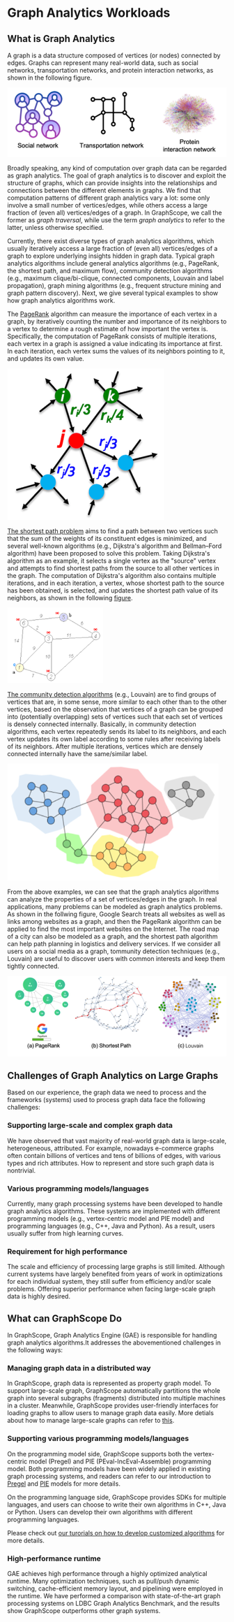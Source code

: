 # Graph Analytics Workloads
## What is Graph Analytics
A graph is a data structure composed of vertices (or nodes) connected by edges. Graphs can represent many real-world data, such as social networks, transportation networks, and protein interaction networks, as shown in the following figure.

![Examples of graphs](./images/graph_examples.png)

Broadly speaking, any kind of computation over graph data can be regarded as graph analytics. The goal of graph analytics is to discover and exploit the structure of graphs, which can provide insights into the relationships and connections between the different elements in graphs. We find that computation patterns of different graph analytics vary a lot: some only involve a small number of vertices/edges, while others access a large fraction of (even all) vertices/edges of a graph. In GraphScope, we call the former as *graph traversal*, while use the term *graph analytics* to refer to the latter, unless otherwise specified. 

Currently, there exist diverse types of graph analytics algorithms, which usually iteratively access a large fraction of (even all) vertices/edges of a graph to explore underlying insights hidden in graph data. Typical graph analytics algorithms include general analytics algorithms (e.g., PageRank, the shortest path, and maximum flow), community detection algorithms (e.g., maximum clique/bi-clique, connected components, Louvain and label propagation), graph mining algorithms (e.g., frequent structure mining and graph pattern discovery). Next, we give several typical examples to show how graph analytics algorithms work.

The [PageRank](https://en.wikipedia.org/wiki/PageRank) algorithm can measure the importance of each vertex in a graph, by iteratively counting the number and importance of its neighbors to a vertex to determine a rough estimate of how important the vertex is. Specifically, the computation of PageRank consists of multiple iterations, each vertex in a graph is assigned a value indicating its importance at first. In each iteration, each vertex sums the values of its neighbors pointing to it, and updates its own value. 

![PageRank](./images/pagerank.png)

[The shortest path problem](https://en.wikipedia.org/wiki/Shortest_path_problem) aims to find a path between two vertices such that the sum of the weights of its constituent edges is minimized, and several well-known algorithms (e.g., Dijkstra's algorithm and Bellman–Ford algorithm) have been proposed to solve this problem. Taking Dijkstra's algorithm as an example, it selects a single vertex as the "source" vertex and attempts to find shortest paths from the source to all other vertices in the graph. The computation of Dijkstra's algorithm also contains multiple iterations, and in each iteration, a vertex, whose shortest path to the source has been obtained, is selected, and updates the shortest path value of its neighbors, as shown in the following [figure](https://en.wikipedia.org/wiki/Dijkstra%27s_algorithm).

![Dijkstra's algorithm](./images/sssp.gif)

[The community detection algorithms](https://en.wikipedia.org/wiki/Community_structure) (e.g., Louvain) are to find groups of vertices that are, in some sense, more similar to each other than to the other vertices, based on the observation that vertices of a graph can be grouped into (potentially overlapping) sets of vertices such that each set of vertices is densely connected internally. Basically, in community detection algorithms, each vertex repeatedly sends its label to its neighbors, and each vertex updates its own label according to some rules after receiving labels of its neighbors. After multiple iterations, vertices which are densely connected internally have the same/similar label.

![Community detection algorithm](./images/comm_detection.png)

From the above examples, we can see that the graph analytics algorithms can analyze the properties of a set of vertices/edges in the graph.
In real applications, many problems can be modeled as graph analytics problems. As shown in the follwing figure, Google Search treats all websites as well as links among websites as a graph, and then the PageRank algorithm can be applied to find the most important websites on the Internet. The road map of a city can also be modeled as a graph, and the shortest path algorithm can help path planning in logistics and delivery services. If we consider all users on a social media as a graph, tommunity detection techniques (e.g., Louvain) are useful to discover users with common interests and keep them tightly connected.


![Applications of graph analytics](./images/analytics_examples.png)


## Challenges of Graph Analytics on Large Graphs
Based on our experience, the graph data we need to process and the frameworks (systems) used to process graph data face the following challenges:

### Supporting large-scale and complex graph data

We have observed that vast majority of real-world graph data is large-scale, heterogeneous, attributed. For example, nowadays e-commerce graphs often contain billions of vertices and tens of billions of edges, with various types and rich attributes. How to represent and store such graph data is nontrivial.

### Various programming models/languages

Currently, many graph processing systems have been developed to handle graph analytics algorithms. These systems are implemented with different programming models (e.g., vertex-centric model and PIE model) and programming languages (e.g., C++, Java and Python). As a result, users usually suffer from high learning curves.

### Requirement for high performance

The scale and efficiency of processing large graphs is still limited. Although current systems have largely benefited from years of work in optimizations for each individual system, they still suffer from efficiency and/or scale problems. Offering superior performance when facing large-scale graph data is highly desired.

## What can GraphScope Do 

In GraphScope, Graph Analytics Engine (GAE) is responsible for handling graph analytics algorithms.It addresses the abovementioned challenges in the following ways:

### Managing graph data in a distributed way 

In GraphScope, graph data is represented as property graph model. To support large-scale graph, GraphScope automatically partitions the whole graph into several subgraphs (fragments) distributed into multiple machines in a cluster. Meanwhile, GraphScope provides user-friendly interfaces for loading graphs to allow users to manage graph data easily. More detials about how to manage large-scale graphs can refer to [this](https://graphscope.io/docs/latest/graph_formats.html).


### Supporting various programming models/languages

On the programming model side, GraphScope supports both the vertex-centric model (Pregel) and PIE (PEval-IncEval-Assemble) programming model. Both programming models have been widely applied in existing graph processing systems, and readers can refer to our introduction to [Pregel](https://graphscope.io/docs/latest/analytical_engine/vertex_centric_models.html) and [PIE](https://graphscope.io/docs/latest/analytical_engine/programming_model_pie.html) models for more details.

On the programming language side, GraphScope provides  SDKs for multiple languages, and users can choose to write their own algorithms in C++, Java or Python. Users can develop their own algorithms with different programming languages.

Please check out [our turorials on how to develop customized algorithms](https://graphscope.io/docs/latest/analytical_engine/customized_algorithms.html) for more details.

### High-performance runtime

GAE achieves high performance through a highly optimized analytical runtime. Many optimization techniques, such as pull/push dynamic switching, cache-efficient memory layout, and pipelining were employed in the runtime. We have performed a comparison with state-of-the-art graph processing systems on LDBC Graph Analytics Benchmark, and the results show GraphScope outperforms other graph systems. 
